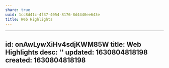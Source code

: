 ```yaml
---
share: true
uuid: 1cc8d41c-4f37-4054-8176-8d4440ee643e
title: Web Highlights
---
```

---
id: onAwLywXiHv4sdjKWM85W
title: Web Highlights
desc: ''
updated: 1630804818198
created: 1630804818198
---